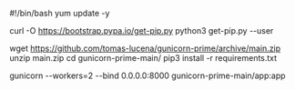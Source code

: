 #!/bin/bash
yum update -y

curl -O https://bootstrap.pypa.io/get-pip.py
python3 get-pip.py --user

wget https://github.com/tomas-lucena/gunicorn-prime/archive/main.zip
unzip main.zip
cd gunicorn-prime-main/
pip3 install -r requirements.txt

gunicorn --workers=2 --bind 0.0.0.0:8000 gunicorn-prime-main/app:app
